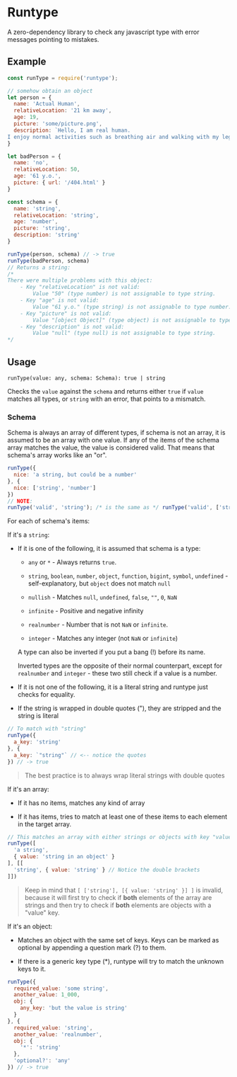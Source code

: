 # Runtype

A zero-dependency library to check any javascript type with error messages pointing to mistakes.

## Example

```js
const runType = require('runtype');

// somehow obtain an object
let person = {
  name: 'Actual Human',
  relativeLocation: '21 km away',
  age: 19,
  picture: 'some/picture.png',
  description: `Hello, I am real human.
I enjoy normal activities such as breathing air and walking with my leg`
}

let badPerson = {
  name: 'no',
  relativeLocation: 50,
  age: '61 y.o.',
  picture: { url: '/404.html' }
}

const schema = {
  name: 'string',
  relativeLocation: 'string',
  age: 'number',
  picture: 'string',
  description: 'string'
}

runType(person, schema) // -> true
runType(badPerson, schema)
// Returns a string:
/*
There were multiple problems with this object:
    - Key "relativeLocation" is not valid:
        Value "50" (type number) is not assignable to type string.
    - Key "age" is not valid:
        Value "61 y.o." (type string) is not assignable to type number.
    - Key "picture" is not valid:
        Value "[object Object]" (type object) is not assignable to type string.
    - Key "description" is not valid:
        Value "null" (type null) is not assignable to type string.
*/
```

## Usage

`runType(value: any, schema: Schema): true | string`

Checks the `value` against the `schema` and returns either `true` if `value` matches all types, or `string` with an error, that points to a mismatch.

### Schema

Schema is always an array of different types, if schema is not an array, it is assumed to be an array with one value. If any of the items of the schema array matches the value, the value is considered valid. That means that schema's array works like an "or".

```js
runType({
  nice: 'a string, but could be a number'
}, {
  nice: ['string', 'number']
})
// NOTE:
runType('valid', 'string'); /* is the same as */ runType('valid', ['string'])
```

For each of schema's items:

If it's a `string`:

- If it is one of the following, it is assumed that schema is a type:
  
  - `any` or `*` - Always returns `true`.
  
  - `string`, `boolean`, `number`, `object`, `function`, `bigint`, `symbol`, `undefined` - self-explanatory, but `object` does not match `null`
  
  - `nullish` - Matches `null`, `undefined`, `false`, `""`, `0`, `NaN` 
  
  - `infinite` - Positive and negative infinity
  
  - `realnumber` - Number that is not `NaN` or `infinite`.
  
  - `integer` - Matches any integer (not `NaN` or `infinite`)
  
  A type can also be inverted if you put a bang (!) before its name.
  
  Inverted types are the opposite of their normal counterpart, except for `realnumber` and `integer` - these two still check if a value is a number.

- If it is not one of the following, it is a literal string and runtype just checks for equality.

- If the string is wrapped in double quotes ("), they are stripped and the string is literal

```js
// To match with "string"
runType({
  a_key: 'string'
}, {
  a_key: `"string"` // <-- notice the quotes
}) // -> true
```

> The best practice is to always wrap literal strings with double quotes

If it's an array:

- If it has no items, matches any kind of array

- If it has items, tries to match at least one of these items to each element in the target array.

```js
// This matches an array with either strings or objects with key "value"
runType([
  'a string',
  { value: 'string in an object' }
], [[
  'string', { value: 'string' } // Notice the double brackets
]])
```

> Keep in mind that `[ ['string'], [{ value: 'string' }] ]` is invalid, because it will first try to check if **both** elements of the array are strings and then try to check if **both** elements are objects with a "value" key.

If it's an object:

- Matches an object with the same set of keys. Keys can be marked as optional by appending a question mark (?) to them.

- If there is a generic key type (*), runtype will try to match the unknown keys to it.

```js
runType({
  required_value: 'some string',
  another_value: 1_000,
  obj: {
    any_key: 'but the value is string'
  }
}, {
  required_value: 'string',
  another_value: 'realnumber',
  obj: {
    '*': 'string'
  },
  'optional?': 'any'
}) // -> true
```

